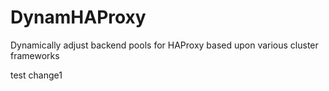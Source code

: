# DynamHAProxy
Dynamically adjust backend pools for HAProxy based upon various cluster frameworks

test change1
